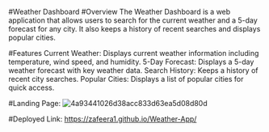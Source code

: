 #Weather Dashboard
#Overview
The Weather Dashboard is a web application that allows users to search for the current weather and a 5-day forecast for any city. It also keeps a history of recent searches and displays popular cities.

#Features
Current Weather: Displays current weather information including temperature, wind speed, and humidity.
5-Day Forecast: Displays a 5-day weather forecast with key weather data.
Search History: Keeps a history of recent city searches.
Popular Cities: Displays a list of popular cities for quick access.

#Landing Page:
![4a93441026d38acc833d63ea5d08d80d](https://github.com/zafeera1/Weather-App/assets/142850725/4c4497f5-2735-445f-aa1c-a9893c4c327c)

#Deployed Link:
https://zafeera1.github.io/Weather-App/
